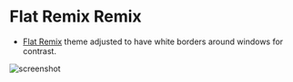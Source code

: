 # Flat Remix Remix

* [Flat Remix](https://github.com/daniruiz/flat-remix-gtk) theme adjusted to have white borders around windows for contrast.

![screenshot](https://github.com/jedomed/flat-remix-remix/blob/main/theme.png)
